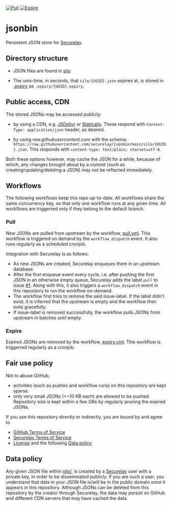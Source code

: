 [![Pull](https://github.com/securelay/jsonbin/actions/workflows/pull.yml/badge.svg)](https://github.com/securelay/jsonbin/actions/workflows/pull.yml) [![Expire](https://github.com/securelay/jsonbin/actions/workflows/expire.yml/badge.svg)](https://github.com/securelay/jsonbin/actions/workflows/expire.yml)

# jsonbin
Persistent JSON store for [Securelay](https://github.com/securelay/specs).

## Directory structure
- JSON files are found in [silo](./silo/).

- The unix-time, in seconds, that `silo/{UUID}.json` expires at, is stored in [.expiry](./.expiry) as `.expiry/{UUID}.expiry`.


## Public access, CDN
The stored JSONs may be accessed publicly:
- by using a CDN, e.g. [JSDelivr](https://www.jsdelivr.com/?docs=gh) or [Statically](https://statically.io/). These respond with `Content-Type: application/json` header, as desired.

- by using *raw.githubusercontent.com* with the schema: `https://raw.githubusercontent.com/securelay/jsonbin/main/silo/{UUID}.json`. This responds with `content-type: text/plain; charset=utf-8`.

Both these options however, may cache the JSON for a while, because of which, any changes brought about by a commit (such as creating/updating/deleting a JSON) may not be reflected immediately.

## Workflows
The following workflows keep this repo up-to-date. All workflows share the same concurrency key, so that only one workflow runs at any given time. All workflows are triggerred only if they belong to the default branch.

### Pull
New JSONs are pulled from upstream by the workflow, [pull.yml](./.github/workflows/pull.yml). This workflow is triggered on demand by the `workflow_dispatch` event. It also runs regularly as a scheduled cronjob.

Integration with Securelay is as follows.
- As new JSONs are created, Securelay enqueues them in an upstream database.
- After the first enqueue event every cycle, i.e. after pushing the first JSON in an otherwise empty queue, Securelay adds the label `pull` to issue [#1](https://github.com/securelay/jsonbin/issues/1). Along with this, it also triggers a `workflow_dispatch` event in this repository to run the workflow on-demand.
- The workflow first tries to remove the said issue-label. If the label didn't exist, it is inferred that the upstream is empty and the workflow then exits gracefully.
- If issue-label is removed successfully, the workflow pulls JSONs from upstream in batches until empty. 

### Expire
Expired JSONs are removed by the workflow, [expiry.yml](./.github/workflows/expiry.yml). This workflow is triggerred regularly as a cronjob.

## Fair use policy
Not to abuse GitHub,
- activities (such as pushes and workflow runs) on this repository are kept sparse. 
- only very small JSONs (<=10 KB each) are allowed to be pushed. Repository size is kept within a few GBs by regularly pruning the expired JSONs.

If you use this repository directly or indirectly, you are bound by and agree to
- [GitHub Terms of Service](https://docs.github.com/en/site-policy/github-terms/github-terms-of-service)
- [Securelay Terms of Service](https://securelay.github.io/ToS.txt)
- [License](./LICENSE) and the following [Data policy](#data-policy)

## Data policy
Any given JSON file within [silo/](./silo/), is created by a [Securelay](https://securelay.github.io) user with a private key, in order to be disseminated publicly. If you are such a user, you understand that data in your JSON file is/will be in the public domain once it appears in this repository. Although JSONs can be deleted from this repository by the creator through Securelay, the data may persist on GitHub and different CDN servers that may have cached the data.
